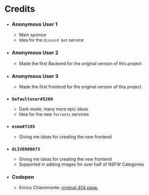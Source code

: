 # Credits

- ### Anonymous User 1

  - Main sponsor
  - Idea for the `discord bot` service

- ### Anonymous User 2

  - Made the first Backend for the original version of this project

- ### Anonymous User 3

  - Made the first frontend for the original version of this project

- ### `Defaultuser#5260`

  - Dark mode, many more epic ideas
  - Idea for the new `Torrents` servcies

- ### `esme#7285`

  - Giving me ideas for creating the new frontend

- ### `OLIVER#0673`

  - Giving me ideas for creating the new frontend
  - Supported in adding images for over half of NSFW Categories

- ### Codepen
  - Enrico Chiaromonte: [original 404 page.](https://codepen.io/chiaren/pen/qBwKdX)
